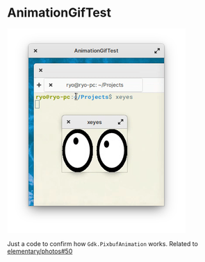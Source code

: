 # AnimationGifTest

![](Screenshot.png)

Just a code to confirm how `Gdk.PixbufAnimation` works. Related to [elementary/photos#50](https://github.com/elementary/photos/issues/50)
